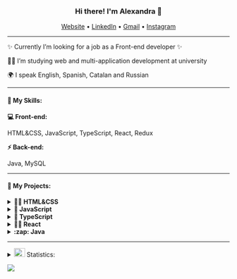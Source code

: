 <h3 align="center"> Hi there! I'm Alexandra 👋 </h3> 
<p align="center">
    <a href="https://alexandrakononenko.netlify.app/" target="_blank">Website</a> •
    <a href="https://www.linkedin.com/in/alexandra-kononenko-259810219?original_referer=https%3A%2F%2Falexandrakononenko.netlify.app%2F" target="_blank">LinkedIn</a> •
    <a href="alexandravkononenko@gmail.com" target="_blank">Gmail</a> •
    <a href="https://www.instagram.com/alexandra.knn" target="_blank">Instagram</a>
</p>
<hr>
    <p>✨ Currently I’m looking for a job as a Front-end developer ✨</p>
   <p>🧑‍🎓 I’m studying web and multi-application development at university</p>
   <p>🌍 I speak English, Spanish, Catalan and Russian</p>

<hr>
<h4> 🔑 My Skills:</h4>
<b>💻 Front-end:</b>
    <p>HTML&CSS, JavaScript, TypeScript, React, Redux </p>
<b>⚡ Back-end:</b>
    <p>Java, MySQL </p>
<hr>
<h4> 🔭 My Projects: </h4>
<details><summary><b>👨‍🚀 HTML&CSS</b></summary>
    <ul>
        <li><a href="https://github.com/AlexandraKon/JugglerCSS">Juggler (CSS animation)</a></li>
        <li><a href="https://github.com/AlexandraKon/WebPage-BITE">WebPage from Figma</a></li>
    </ul>
</details>
<details><summary><b>👾 JavaScript </b></summary>
  <ul>
    <li><a href="https://github.com/AlexandraKon/Timer-Project">Timer</a></li>
    <li><a href="https://github.com/AlexandraKon/NEW-ToDo-List">ToDo List</a></li>
    <li><a href="https://github.com/AlexandraKon/Calculator-BMI">Calculator-BMI</a></li>
    <li><a href="https://github.com/AlexandraKon/Trello">Trello</a></li>
  </ul>
</details>
<details><summary><b>🏹 TypeScript</b></summary>
    
</details>
<details><summary><b>👨‍💻 React</b></summary>
    <ul>
        <li><a href="https://github.com/AlexandraKon/Netflix-Clone.git">Netflix</a></li>
        <li><a href="">Online-Store</a></li>
        <li><a href="">TripHouse</a></li>
        <li><a href="">Books-Library</a></li>
    </ul>
</details>
<details><summary><b> :zap: Java</b></summary>
    <ul>
        <li><a href="https://github.com/AlexandraKon/FlappyBird-Game.git">Flappy Bird Game</a></li>
    </ul>
</details>
<hr>
<details>
  <summary><img src="https://media.giphy.com/media/WUlplcMpOCEmTGBtBW/giphy.gif" width="25" height="20"> Statistics:</summary>
   <img align="left" alt="codeSTACKr's GitHub Stats" src="" />
   <br />
</details>

![](https://komarev.com/ghpvc/?username=AlexandraKon)
